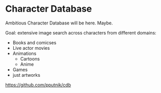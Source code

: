 # Character Database
Ambitious Character Database will be here. Maybe.

Goal: extensive image search across characters from different domains: 
* Books and comicses
* Live actor movies
* Animations
  * Cartoons
  * Anime
* Games
* just artworks

https://github.com/pputnik/cdb
